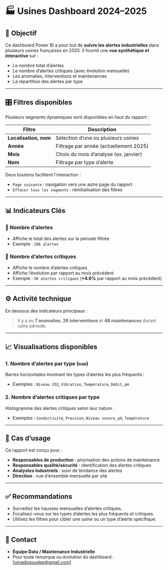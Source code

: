 # 🏭 Usines Dashboard 2024–2025

## 📌 Objectif

Ce dashboard Power BI a pour but de **suivre les alertes industrielles** dans plusieurs usines françaises en 2025. Il fournit une **vue synthétique et interactive** sur :

- Le nombre total d’alertes
- Le nombre d’alertes critiques (avec évolution mensuelle)
- Les anomalies, interventions et maintenances
- La répartition des alertes par type

---

## 🎛️ Filtres disponibles

Plusieurs segments dynamiques sont disponibles en haut du rapport :

| Filtre              | Description                                      |
|---------------------|--------------------------------------------------|
| **Localisation, nom** | Sélection d’une ou plusieurs usines             |
| **Année**            | Filtrage par année (actuellement 2025)          |
| **Mois**             | Choix du mois d’analyse (ex. janvier)           |
| **Nom**              | Filtrage par type d’alerte                      |

Deux boutons facilitent l'interaction :
- `Page suivante` : navigation vers une autre page du rapport
- `Effacer tous les segments` : réinitialisation des filtres

---

## 📊 Indicateurs Clés

### 🔹 Nombre d’alertes
- Affiche le total des alertes sur la période filtrée
- Exemple : `286 alertes`

### 🔹 Nombre d’alertes critiques
- Affiche le nombre d’alertes critiques
- Affiche l’évolution par rapport au mois précédent
- Exemple : `5K alertes critiques` (**+4.6%** par rapport au mois précédent)

---

## ⚙️ Activité technique

En dessous des indicateurs principaux :
> Il y a eu **7 anomalies**, **26 interventions** et **48 maintenances** durant cette période.

---

## 📈 Visualisations disponibles

### 1. Nombre d’alertes par type (`nom`)
Barres horizontales montrant les types d’alertes les plus fréquents :
- Exemples : `Niveau CO2`, `Vibration`, `Température`, `Débit`, `pH`

### 2. Nombre d’alertes critiques par type
Histogramme des alertes critiques selon leur nature :
- Exemples : `Conductivité`, `Pression`, `Niveau sonore`, `pH`, `Température`

---

## 👥 Cas d’usage

Ce rapport est conçu pour :

- **Responsables de production** : priorisation des actions de maintenance
- **Responsables qualité/sécurité** : identification des alertes critiques
- **Analystes industriels** : suivi de tendance des alertes
- **Direction** : vue d’ensemble mensuelle par site

---

## ✅ Recommandations

- Surveillez les hausses mensuelles d’alertes critiques.
- Focalisez-vous sur les types d’alertes les plus fréquents et critiques.
- Utilisez les filtres pour cibler une usine ou un type d’alerte spécifique.

---

## 📎 Contact

- **Équipe Data / Maintenance Industrielle**
- Pour toute remarque ou évolution du dashboard : [omadissoueke@gmail.com]
